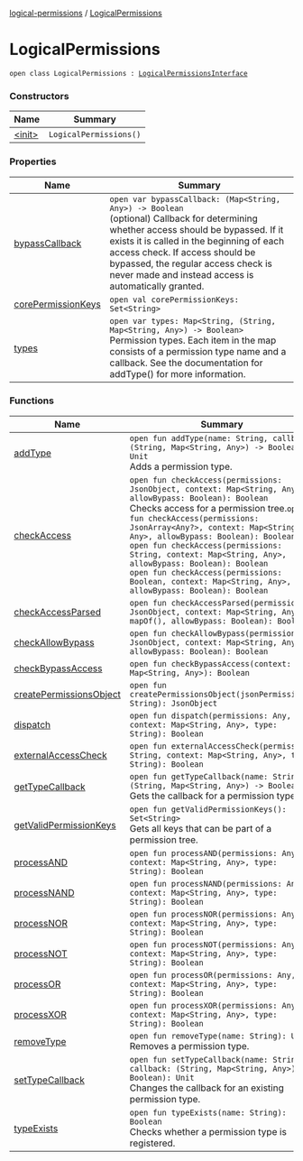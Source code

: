 [logical-permissions](../index.md) / [LogicalPermissions](.)

# LogicalPermissions

`open class LogicalPermissions : `[`LogicalPermissionsInterface`](../-logical-permissions-interface/index.md)

### Constructors

| Name | Summary |
|---|---|
| [&lt;init&gt;](-init-.md) | `LogicalPermissions()` |

### Properties

| Name | Summary |
|---|---|
| [bypassCallback](bypass-callback.md) | `open var bypassCallback: (Map<String, Any>) -> Boolean`<br>(optional) Callback for determining whether access should be bypassed. If it exists it is called in the beginning of each access check. If access should be bypassed, the regular access check is never made and instead access is automatically granted. |
| [corePermissionKeys](core-permission-keys.md) | `open val corePermissionKeys: Set<String>` |
| [types](types.md) | `open var types: Map<String, (String, Map<String, Any>) -> Boolean>`<br>Permission types. Each item in the map consists of a permission type name and a callback. See the documentation for addType() for more information. |

### Functions

| Name | Summary |
|---|---|
| [addType](add-type.md) | `open fun addType(name: String, callback: (String, Map<String, Any>) -> Boolean): Unit`<br>Adds a permission type. |
| [checkAccess](check-access.md) | `open fun checkAccess(permissions: JsonObject, context: Map<String, Any>, allowBypass: Boolean): Boolean`<br>Checks access for a permission tree.`open fun checkAccess(permissions: JsonArray<Any?>, context: Map<String, Any>, allowBypass: Boolean): Boolean`<br>`open fun checkAccess(permissions: String, context: Map<String, Any>, allowBypass: Boolean): Boolean`<br>`open fun checkAccess(permissions: Boolean, context: Map<String, Any>, allowBypass: Boolean): Boolean` |
| [checkAccessParsed](check-access-parsed.md) | `open fun checkAccessParsed(permissions: JsonObject, context: Map<String, Any> = mapOf(), allowBypass: Boolean): Boolean` |
| [checkAllowBypass](check-allow-bypass.md) | `open fun checkAllowBypass(permissions: JsonObject, context: Map<String, Any>, allowBypass: Boolean): Boolean` |
| [checkBypassAccess](check-bypass-access.md) | `open fun checkBypassAccess(context: Map<String, Any>): Boolean` |
| [createPermissionsObject](create-permissions-object.md) | `open fun createPermissionsObject(jsonPermissions: String): JsonObject` |
| [dispatch](dispatch.md) | `open fun dispatch(permissions: Any, context: Map<String, Any>, type: String): Boolean` |
| [externalAccessCheck](external-access-check.md) | `open fun externalAccessCheck(permission: String, context: Map<String, Any>, type: String): Boolean` |
| [getTypeCallback](get-type-callback.md) | `open fun getTypeCallback(name: String): (String, Map<String, Any>) -> Boolean`<br>Gets the callback for a permission type. |
| [getValidPermissionKeys](get-valid-permission-keys.md) | `open fun getValidPermissionKeys(): Set<String>`<br>Gets all keys that can be part of a permission tree. |
| [processAND](process-a-n-d.md) | `open fun processAND(permissions: Any, context: Map<String, Any>, type: String): Boolean` |
| [processNAND](process-n-a-n-d.md) | `open fun processNAND(permissions: Any, context: Map<String, Any>, type: String): Boolean` |
| [processNOR](process-n-o-r.md) | `open fun processNOR(permissions: Any, context: Map<String, Any>, type: String): Boolean` |
| [processNOT](process-n-o-t.md) | `open fun processNOT(permissions: Any, context: Map<String, Any>, type: String): Boolean` |
| [processOR](process-o-r.md) | `open fun processOR(permissions: Any, context: Map<String, Any>, type: String): Boolean` |
| [processXOR](process-x-o-r.md) | `open fun processXOR(permissions: Any, context: Map<String, Any>, type: String): Boolean` |
| [removeType](remove-type.md) | `open fun removeType(name: String): Unit`<br>Removes a permission type. |
| [setTypeCallback](set-type-callback.md) | `open fun setTypeCallback(name: String, callback: (String, Map<String, Any>) -> Boolean): Unit`<br>Changes the callback for an existing permission type. |
| [typeExists](type-exists.md) | `open fun typeExists(name: String): Boolean`<br>Checks whether a permission type is registered. |
